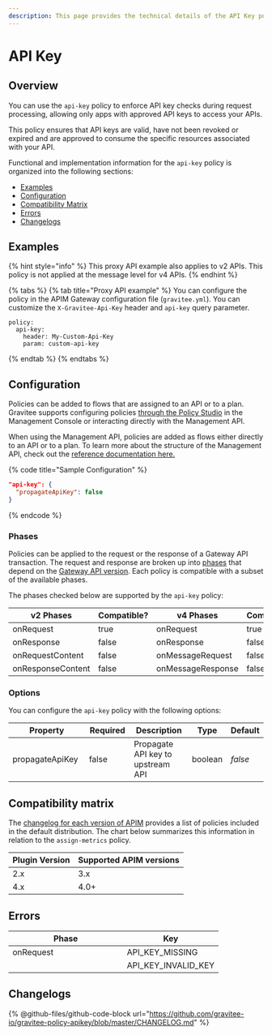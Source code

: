 ```yaml
---
description: This page provides the technical details of the API Key policy
---
```


# API Key

## Overview

You can use the `api-key` policy to enforce API key checks during request processing, allowing only apps with approved API keys to access your APIs.

This policy ensures that API keys are valid, have not been revoked or expired and are approved to consume the specific resources associated with your API.

Functional and implementation information for the `api-key` policy is organized into the following sections:

* [Examples](api-key.md#examples)
* [Configuration](api-key.md#configuration)
* [Compatibility Matrix](api-key.md#compatibility-matrix)
* [Errors](api-key.md#errors)
* [Changelogs](api-key.md#changelogs)

## Examples

{% hint style="info" %}
This proxy API example also applies to v2 APIs. This policy is not applied at the message level for v4 APIs.
{% endhint %}

{% tabs %}
{% tab title="Proxy API example" %}
You can configure the policy in the APIM Gateway configuration file (`gravitee.yml`). You can customize the `X-Gravitee-Api-Key` header and `api-key` query parameter.

```
policy:
  api-key:
    header: My-Custom-Api-Key
    param: custom-api-key
```
{% endtab %}
{% endtabs %}

## Configuration

Policies can be added to flows that are assigned to an API or to a plan. Gravitee supports configuring policies [through the Policy Studio](../../guides/policy-design/) in the Management Console or interacting directly with the Management API.

When using the Management API, policies are added as flows either directly to an API or to a plan. To learn more about the structure of the Management API, check out the [reference documentation here.](../management-api-reference/)

{% code title="Sample Configuration" %}
```json
"api-key": {
  "propagateApiKey": false
}
```
{% endcode %}

### Phases

Policies can be applied to the request or the response of a Gateway API transaction. The request and response are broken up into [phases](broken-reference/) that depend on the [Gateway API version](../../overview/gravitee-api-definitions-and-execution-engines.md). Each policy is compatible with a subset of the available phases.

The phases checked below are supported by the `api-key` policy:

<table data-full-width="false"><thead><tr><th width="202">v2 Phases</th><th width="139" data-type="checkbox">Compatible?</th><th width="198">v4 Phases</th><th data-type="checkbox">Compatible?</th></tr></thead><tbody><tr><td>onRequest</td><td>true</td><td>onRequest</td><td>true</td></tr><tr><td>onResponse</td><td>false</td><td>onResponse</td><td>false</td></tr><tr><td>onRequestContent</td><td>false</td><td>onMessageRequest</td><td>false</td></tr><tr><td>onResponseContent</td><td>false</td><td>onMessageResponse</td><td>false</td></tr></tbody></table>

### Options

You can configure the `api-key` policy with the following options:

<table><thead><tr><th width="191">Property</th><th width="100" data-type="checkbox">Required</th><th width="179">Description</th><th>Type</th><th>Default</th></tr></thead><tbody><tr><td>propagateApiKey</td><td>false</td><td>Propagate API key to upstream API</td><td>boolean</td><td><em>false</em></td></tr></tbody></table>

## Compatibility matrix

The [changelog for each version of APIM](../../releases-and-changelogs/changelogs/) provides a list of policies included in the default distribution. The chart below summarizes this information in relation to the `assign-metrics` policy.

<table data-full-width="false"><thead><tr><th>Plugin Version</th><th>Supported APIM versions</th></tr></thead><tbody><tr><td>2.x</td><td>3.x</td></tr><tr><td>4.x</td><td>4.0+</td></tr></tbody></table>

## Errors

<table data-full-width="false"><thead><tr><th width="210">Phase</th><th width="171">Key</th></tr></thead><tbody><tr><td>onRequest</td><td>API_KEY_MISSING</td></tr><tr><td></td><td>API_KEY_INVALID_KEY</td></tr></tbody></table>

## Changelogs

{% @github-files/github-code-block url="https://github.com/gravitee-io/gravitee-policy-apikey/blob/master/CHANGELOG.md" %}
